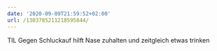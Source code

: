 ```yaml
---
date: '2020-09-09T21:59:52+02:00'
url: /1303785211218595844/
---
```

TIL Gegen Schluckauf hilft Nase zuhalten und zeitgleich etwas trinken
